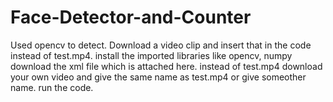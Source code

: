 # Face-Detector-and-Counter
Used opencv to detect. Download a video clip and insert that in the code instead of test.mp4.
install the imported libraries like opencv, numpy download the xml file which is attached here. instead of test.mp4 download your own video and give the same name as test.mp4 or give someother name. run the code.
